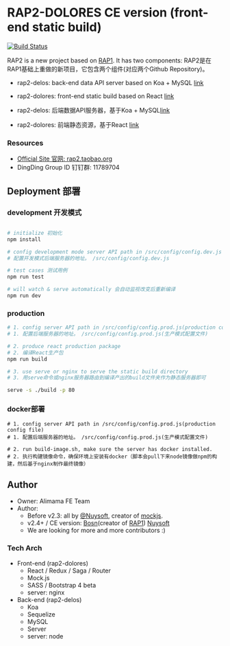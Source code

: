 # RAP2-DOLORES CE version (front-end static build)

[![Build Status](https://travis-ci.org/thx/rap2-dolores.svg?branch=master)](https://travis-ci.org/thx/rap2-dolores)


RAP2 is a new project based on [RAP1](https://github.com/thx/RAP). It has two components:
RAP2是在RAP1基础上重做的新项目，它包含两个组件(对应两个Github Repository)。

* rap2-delos: back-end data API server based on Koa + MySQL [link](http://github.com/thx/rap2-delos)
* rap2-dolores: front-end static build based on React [link](http://github.com/thx/rap2-dolores)

* rap2-delos: 后端数据API服务器，基于Koa + MySQL[link](http://github.com/thx/rap2-delos)
* rap2-dolores: 前端静态资源，基于React [link](http://github.com/thx/rap2-dolores)

### Resources

* [Official Site 官网: rap2.taobao.org](http://rap2.taobao.org)
* DingDing Group ID 钉钉群: 11789704

## Deployment 部署

### development 开发模式

```sh

# initialize 初始化
npm install

# config development mode server API path in /src/config/config.dev.js
# 配置开发模式后端服务器的地址。 /src/config/config.dev.js

# test cases 测试用例
npm run test

# will watch & serve automatically 会自动监视改变后重新编译
npm run dev

```

### production

```sh
# 1. config server API path in /src/config/config.prod.js(production config file)
# 1. 配置后端服务器的地址。 /src/config/config.prod.js(生产模式配置文件)

# 2. produce react production package
# 2. 编译React生产包
npm run build

# 3. use serve or nginx to serve the static build directory
# 3. 用serve命令或nginx服务器路由到编译产出的build文件夹作为静态服务器即可

serve -s ./build -p 80
```

### docker部署
```
# 1. config server API path in /src/config/config.prod.js(production config file)
# 1. 配置后端服务器的地址。 /src/config/config.prod.js(生产模式配置文件)

# 2. run build-image.sh, make sure the server has docker installed.
# 2. 执行构建镜像命令，确保环境上安装有docker（脚本会pull下来node镜像做npm的构建，然后基于nginx制作最终镜像）
```

## Author

* Owner: Alimama FE Team
* Author:
  * Before v2.3: all by [@Nuysoft](https://github.com/nuysoft/), creator of [mockjs](mockjs.com).
  * v2.4+ / CE version: [Bosn](http://github.com/bosn/)(creator of [RAP1](https://github.com/thx/RAP)) [Nuysoft](https://github.com/nuysoft/)
  * We are looking for more and more contributors :)


### Tech Arch

* Front-end (rap2-dolores)
    * React / Redux / Saga / Router
    * Mock.js
    * SASS / Bootstrap 4 beta
    * server: nginx
* Back-end (rap2-delos)
    * Koa
    * Sequelize
    * MySQL
    * Server
    * server: node
